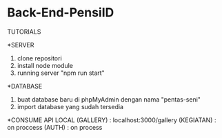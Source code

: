 # Back-End-PensiID

TUTORIALS

*SERVER
1. clone repositori
2. install node module
3. running server "npm run start"

*DATABASE
1. buat database baru di phpMyAdmin dengan nama "pentas-seni"
2. import database yang sudah tersedia

*CONSUME API LOCAL
(GALLERY)   : localhost:3000/gallery
(KEGIATAN)  : on proccess
(AUTH)      : on process


